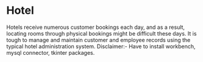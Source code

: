 # Hotel
Hotels receive numerous customer bookings each day, and as a result, locating rooms through physical bookings might be difficult these days. It is tough to manage and maintain customer and employee records using the typical hotel administration system.  Disclaimer:- Have to install workbench, mysql connector, tkinter packages.
